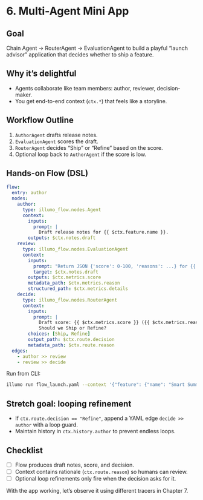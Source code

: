# 6. Multi-Agent Mini App

## Goal
Chain Agent → RouterAgent → EvaluationAgent to build a playful “launch advisor” application that decides whether to ship a feature.

## Why it’s delightful
- Agents collaborate like team members: author, reviewer, decision-maker.
- You get end-to-end context (`ctx.*`) that feels like a storyline.

## Workflow Outline
1. `AuthorAgent` drafts release notes.
2. `EvaluationAgent` scores the draft.
3. `RouterAgent` decides “Ship” or “Refine” based on the score.
4. Optional loop back to `AuthorAgent` if the score is low.

## Hands-on Flow (DSL)
```yaml
flow:
  entry: author
  nodes:
    author:
      type: illumo_flow.nodes.Agent
      context:
        inputs:
          prompt: |
            Draft release notes for {{ $ctx.feature.name }}.
        outputs: $ctx.notes.draft
    review:
      type: illumo_flow.nodes.EvaluationAgent
      context:
        inputs:
          prompt: "Return JSON {'score': 0-100, 'reasons': ...} for {{ $ctx.notes.draft }}"
          target: $ctx.notes.draft
        outputs: $ctx.metrics.score
        metadata_path: $ctx.metrics.reason
        structured_path: $ctx.metrics.details
    decide:
      type: illumo_flow.nodes.RouterAgent
      context:
        inputs:
          prompt: |
            Draft score: {{ $ctx.metrics.score }} ({{ $ctx.metrics.reason }})
            Should we Ship or Refine?
        choices: [Ship, Refine]
        output_path: $ctx.route.decision
        metadata_path: $ctx.route.reason
  edges:
    - author >> review
    - review >> decide
```

Run from CLI:
```bash
illumo run flow_launch.yaml --context '{"feature": {"name": "Smart Summary"}}'
```

## Stretch goal: looping refinement
- If `ctx.route.decision == "Refine"`, append a YAML edge `decide >> author` with a loop guard.
- Maintain history in `ctx.history.author` to prevent endless loops.

## Checklist
- [ ] Flow produces draft notes, score, and decision.
- [ ] Context contains rationale (`ctx.route.reason`) so humans can review.
- [ ] Optional loop refinements only fire when the decision asks for it.

With the app working, let’s observe it using different tracers in Chapter 7.
